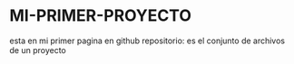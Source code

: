 # MI-PRIMER-PROYECTO
esta en mi primer pagina en github
repositorio: es el conjunto de archivos de un proyecto
